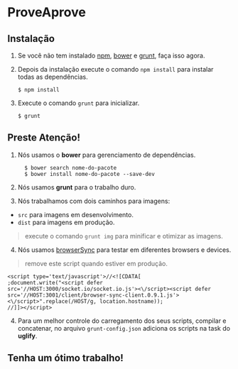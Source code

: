# ProveAprove

## Instalação

1. Se você não tem instalado [npm](http://npmjs.org), [bower](http://bower.io) e [grunt](http://gruntjs.com/), faça isso agora.

2. Depois da instalação execute o comando `npm install` para instalar todas as dependências.

    ```
    $ npm install
    ```

3. Execute o comando `grunt` para inicializar.

    ```
    $ grunt
    ```

## Preste Atenção!

1. Nós usamos o **bower** para gerenciamento de dependências.

    ```
      $ bower search nome-do-pacote
      $ bower install nome-do-pacote --save-dev
    ```

2. Nós usamos **grunt** para o trabalho duro.

3. Nós trabalhamos com dois caminhos para imagens:

* `src` para imagens em desenvolvimento.
* `dist` para imagens em produção.

> execute o comando `grunt img` para minificar e otimizar as imagens.

4. Nós usamos [browserSync](http://www.browsersync.io/) para testar em diferentes browsers e devices.

> remove este script quando estiver em produção.

    <script type='text/javascript'>//<![CDATA[
    ;document.write("<script defer src='//HOST:3000/socket.io/socket.io.js'><\/script><script defer src='//HOST:3001/client/browser-sync-client.0.9.1.js'><\/script>".replace(/HOST/g, location.hostname));
    //]]></script>

4. Para um melhor controle do carregamento dos seus scripts, compilar e concatenar, no arquivo `grunt-config.json` adiciona os scripts na task do **uglify**.

## Tenha um ótimo trabalho!
